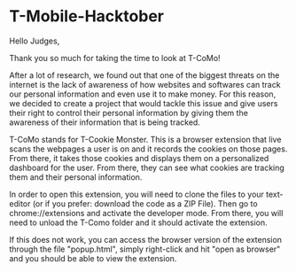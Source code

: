 # T-Mobile-Hacktober

Hello Judges,

Thank you so much for taking the time to look at T-CoMo!

After a lot of research, we found out that one of the biggest threats on the internet is the lack of awareness of how websites and softwares can track our personal information and even use it to make money. For this reason, we decided to create a project that would tackle this issue and give users their right to control their personal information by giving them the awareness of their information that is being tracked.

T-CoMo stands for T-Cookie Monster. This is a browser extension that live scans the webpages a user is on and it records the cookies on those pages.
From there, it takes those cookies and displays them on a personalized dashboard for the user. From there, they can see what cookies are tracking them and their personal information. 

In order to open this extension, you will need to clone the files to your text-editor (or if you prefer: download the code as a ZIP File). Then go to chrome://extensions and activate the developer mode. From there, you will need to unload the T-Como folder and it should activate the extension. 

If this does not work, you can access the browser version of the extension through the file "popup.html", simply right-click and hit "open as browser" and you should be able to view the extension.

